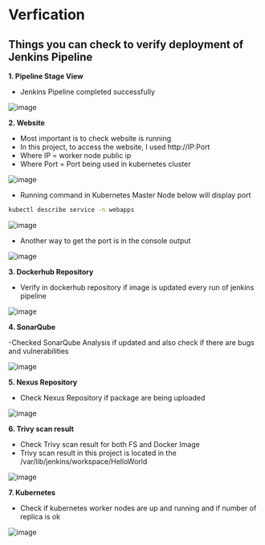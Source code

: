 # Verfication

## Things you can check to verify deployment of Jenkins Pipeline

**1. Pipeline Stage View**

  - Jenkins Pipeline completed successfully

  ![image](https://github.com/JRTugs/DevOps-CI-CD-on-AWS-EC2-instance/assets/29426766/ad7db973-cb27-48f5-bea8-b21139a2d4e7)

**2. Website**
  - Most important is to check website is running
  - In this project, to access the website, I used http://IP:Port
  - Where IP = worker node public ip
  - Where Port = Port being used in kubernetes cluster

  ![image](https://github.com/JRTugs/DevOps-CI-CD-on-AWS-EC2-instance/assets/29426766/efcb4580-1f4b-4203-a561-637256cff4f1)

  - Running command in Kubernetes Master Node below will display port
    
```bash
kubectl describe service -n webapps
```

  ![image](https://github.com/JRTugs/DevOps-CI-CD-on-AWS-EC2-instance/assets/29426766/96b33b18-2a1a-4f91-9b2a-d080880cf5de)

  - Another way to get the port is in the console output
    
  ![image](https://github.com/JRTugs/DevOps-CI-CD-on-AWS-EC2-instance/assets/29426766/88181635-708d-45f3-b383-b086933d6d6f)

**3. Dockerhub Repository**

  - Verify in dockerhub repository if image is updated every run of jenkins pipeline
    
  ![image](https://github.com/JRTugs/DevOps-CI-CD-on-AWS-EC2-instance/assets/29426766/801a3c01-f0e7-4025-a787-e270e36ff138)

**4. SonarQube**

  -Checked SonarQube Analysis if updated and also check if there are bugs and vulnerabilities
  
  ![image](https://github.com/JRTugs/DevOps-CI-CD-on-AWS-EC2-instance/assets/29426766/be7d59e2-2416-4b45-b1b0-757d181802f7)

**5. Nexus Repository**

  - Check Nexus Repository if package are being uploaded
    
  ![image](https://github.com/JRTugs/DevOps-CI-CD-on-AWS-EC2-instance/assets/29426766/f416565c-d69f-48b7-a94a-2353ef758a9e)

**6. Trivy scan result**

  - Check Trivy scan result for both FS and Docker Image
  - Trivy scan result in this project is located in the /var/lib/jenkins/workspace/HelloWorld

  ![image](https://github.com/JRTugs/DevOps-CI-CD-on-AWS-EC2-instance/assets/29426766/548ae2ae-a628-4bfe-9784-5d38798b4b76)

**7. Kubernetes**

  - Check if kubernetes worker nodes are up and running and if number of replica is ok

  ![image](https://github.com/JRTugs/DevOps-CI-CD-on-AWS-EC2-instance/assets/29426766/6792bbf7-2637-49c4-9ce1-9a712b9de465)

